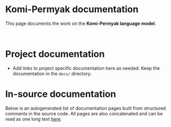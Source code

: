 # Komi-Permyak documentation

This page documents the work on the **Komi-Permyak language model**. 

<a href="https://giellalt.github.io/MaturityClassification.html"><img src="https://img.shields.io/badge/Maturity-Experiment-black.svg" height="15"/></a>
<a href="https://www.gnu.org/licenses/gpl-3.0"><img src="https://img.shields.io/badge/Lic-GPLv3-blue.svg" height="15"/></a>
<a href="https://github.com/giellalt/lang-koi/issues"><img src="https://img.shields.io/github/issues/giellalt/lang-koi" height="15"/></a>
<a href="https://github.com/giellalt/lang-koi/actions"><img src="https://github.com/giellalt/lang-koi/workflows/Speller%20CI+CD/badge.svg" height="15"/></a>

# Project documentation

* Add links to project specific documentation here as needed. Keep the documentation in the `docs/` directory.

# In-source documentation

Below is an autogenerated list of documentation pages built from structured comments in the source code. All pages are also concatenated and can be read as one long text [here](koi.md).
